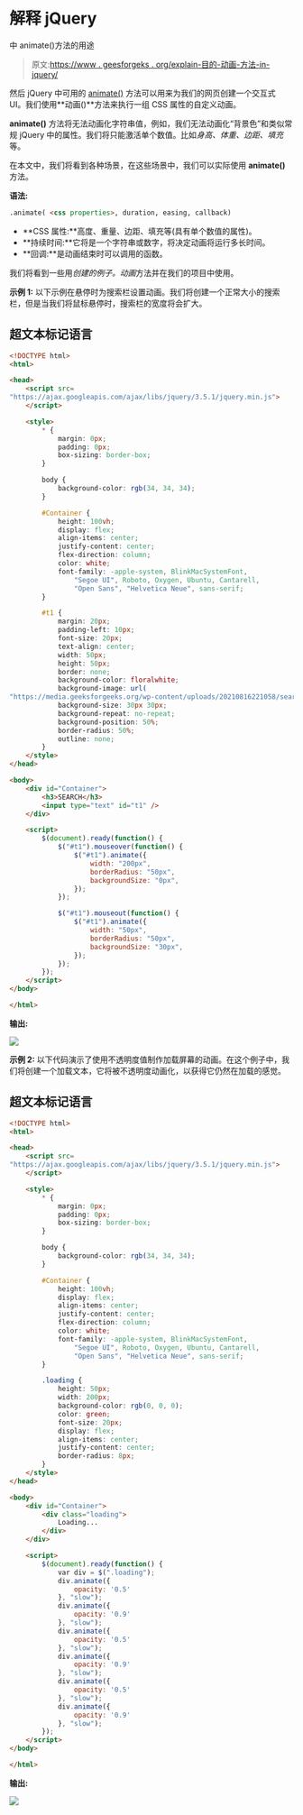 # 解释 jQuery

中 animate()方法的用途

> 原文:[https://www . geesforgeks . org/explain-目的-动画-方法-in-jquery/](https://www.geeksforgeeks.org/explain-the-purpose-of-animate-method-in-jquery/)

然后 jQuery 中可用的 [animate()](https://www.geeksforgeeks.org/jquery-animate-with-examples/) 方法可以用来为我们的网页创建一个交互式 UI。我们使用**动画()**方法来执行一组 CSS 属性的自定义动画。

**animate()** 方法将无法动画化字符串值，例如，我们无法动画化“背景色”和类似常规 jQuery 中的属性。我们将只能激活单个数值。比如*身高、体重、边距、填充*等。

在本文中，我们将看到各种场景，在这些场景中，我们可以实际使用 **animate()** 方法。

**语法:**

```html
.animate( <css properties>, duration, easing, callback)
```

*   **CSS 属性:**高度、重量、边距、填充等(具有单个数值的属性)。
*   **持续时间:**它将是一个字符串或数字，将决定动画将运行多长时间。
*   **回调:**是动画结束时可以调用的函数。

我们将看到一些用*创建的例子。动画*方法并在我们的项目中使用。

**示例 1:** 以下示例在悬停时为搜索栏设置动画。我们将创建一个正常大小的搜索栏，但是当我们将鼠标悬停时，搜索栏的宽度将会扩大。

## 超文本标记语言

```html
<!DOCTYPE html>
<html>

<head>
    <script src=
"https://ajax.googleapis.com/ajax/libs/jquery/3.5.1/jquery.min.js">
    </script>

    <style>
        * {
            margin: 0px;
            padding: 0px;
            box-sizing: border-box;
        }

        body {
            background-color: rgb(34, 34, 34);
        }

        #Container {
            height: 100vh;
            display: flex;
            align-items: center;
            justify-content: center;
            flex-direction: column;
            color: white;
            font-family: -apple-system, BlinkMacSystemFont, 
                "Segoe UI", Roboto, Oxygen, Ubuntu, Cantarell, 
                "Open Sans", "Helvetica Neue", sans-serif;
        }

        #t1 {
            margin: 20px;
            padding-left: 10px;
            font-size: 20px;
            text-align: center;
            width: 50px;
            height: 50px;
            border: none;
            background-color: floralwhite;
            background-image: url(
"https://media.geeksforgeeks.org/wp-content/uploads/20210816221058/searchIcon.png");
            background-size: 30px 30px;
            background-repeat: no-repeat;
            background-position: 50%;
            border-radius: 50%;
            outline: none;
        }
    </style>
</head>

<body>
    <div id="Container">
        <h3>SEARCH</h3>
        <input type="text" id="t1" />
    </div>

    <script>
        $(document).ready(function() {
            $("#t1").mouseover(function() {
                $("#t1").animate({
                    width: "200px",
                    borderRadius: "50px",
                    backgroundSize: "0px",
                });
            });

            $("#t1").mouseout(function() {
                $("#t1").animate({
                    width: "50px",
                    borderRadius: "50px",
                    backgroundSize: "30px",
                });
            });
        });
    </script>
</body>

</html>
```

**输出:**

![](img/f66368ea11d82873c8ca8f5eb85397cb.png)

**示例 2:** 以下代码演示了使用不透明度值制作加载屏幕的动画。在这个例子中，我们将创建一个加载文本，它将被不透明度动画化，以获得它仍然在加载的感觉。

## 超文本标记语言

```html
<!DOCTYPE html>
<html>

<head>
    <script src=
"https://ajax.googleapis.com/ajax/libs/jquery/3.5.1/jquery.min.js">
    </script>

    <style>
        * {
            margin: 0px;
            padding: 0px;
            box-sizing: border-box;
        }

        body {
            background-color: rgb(34, 34, 34);
        }

        #Container {
            height: 100vh;
            display: flex;
            align-items: center;
            justify-content: center;
            flex-direction: column;
            color: white;
            font-family: -apple-system, BlinkMacSystemFont,
                "Segoe UI", Roboto, Oxygen, Ubuntu, Cantarell, 
                "Open Sans", "Helvetica Neue", sans-serif;
        }

        .loading {
            height: 50px;
            width: 200px;
            background-color: rgb(0, 0, 0);
            color: green;
            font-size: 20px;
            display: flex;
            align-items: center;
            justify-content: center;
            border-radius: 8px;
        }
    </style>
</head>

<body>
    <div id="Container">
        <div class="loading">
            Loading...
        </div>
    </div>

    <script>
        $(document).ready(function() {
            var div = $(".loading");
            div.animate({
                opacity: '0.5'
            }, "slow");
            div.animate({
                opacity: '0.9'
            }, "slow");
            div.animate({
                opacity: '0.5'
            }, "slow");
            div.animate({
                opacity: '0.9'
            }, "slow");
            div.animate({
                opacity: '0.5'
            }, "slow");
            div.animate({
                opacity: '0.9'
            }, "slow");
        });
    </script>
</body>

</html>
```

**输出:**

![](img/b3a42af6611d72ec74ad9be6341a50b4.png)